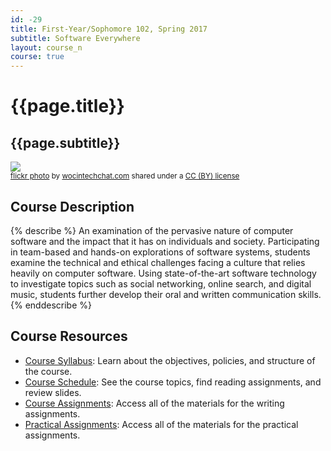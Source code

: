 ```yaml
---
id: -29
title: First-Year/Sophomore 102, Spring 2017
subtitle: Software Everywhere
layout: course_n
course: true
---
```


# {{page.title}}
## {{page.subtitle}}

<a title="wocintech (microsoft) - 74" href="https://flickr.com/photos/wocintechchat/25926654751"><img class="img-responsive-tight" src="https://farm2.static.flickr.com/1671/25926654751_08234bb722_z.jpg" /></a><br /><small><a title="wocintech (microsoft) - 74" href="https://flickr.com/photos/wocintechchat/25926654751">flickr photo</a> by <a href="https://flickr.com/people/wocintechchat">wocintechchat.com</a> shared under a <a href="https://creativecommons.org/licenses/by/2.0/">CC (BY) license</a> </small>

## Course Description

{% describe %}
An examination of the pervasive nature of computer software and the impact that it has on individuals and society.
Participating in team-based and hands-on explorations of software systems, students examine the technical and ethical
challenges facing a culture that relies heavily on computer software. Using state-of-the-art software technology to
investigate topics such as social networking, online search, and digital music, students further develop their oral and
written communication skills.
{% enddescribe %}

## Course Resources

<ul class="fa-ul">

<li><i class="fa-li fa fa-arrow-right"></i><a href="{{site.baseurl}}teaching/fs102S2017/provide/syllabus/fs102S2017_syllabus.pdf"
class="major">Course Syllabus</a>: Learn about the objectives, policies, and structure of the course.

<li><i class="fa-li fa fa-arrow-right"></i><a href="{{site.baseurl}}teaching/fs102S2017/schedule/"
class="major">Course Schedule</a>: See the course topics, find reading assignments, and review slides.

<li><i class="fa-li fa fa-arrow-right"></i><a href="{{site.baseurl}}teaching/fs102S2017/assignments/"
class="major">Course Assignments</a>: Access all of the materials for the writing assignments.

<li><i class="fa-li fa fa-arrow-right"></i><a href="{{site.baseurl}}teaching/fs102S2017/practicals/"
class="major">Practical Assignments</a>: Access all of the materials for the practical assignments.

</ul>
